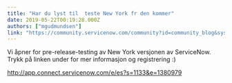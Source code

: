 ```yaml
---
title: "Har du lyst til  teste New York fr den kommer"
date: 2019-05-22T00:19:28.000Z
authors: ["mgudmundsen"]
link: "https://community.servicenow.com/community?id=community_blog&sys_id=7a7df875db2db3042be0a851ca961956"
---
```

<p>Vi åpner for pre-release-testing av New York versjonen av ServiceNow. Trykk på linken under for mer informasjon og registrering :)</p>
<p><a href="http://app.connect.servicenow.com/e/es?s&#61;1133&amp;e&#61;1380979" rel="nofollow">http://app.connect.servicenow.com/e/es?s&#61;1133&amp;e&#61;1380979</a></p>
<p> </p>